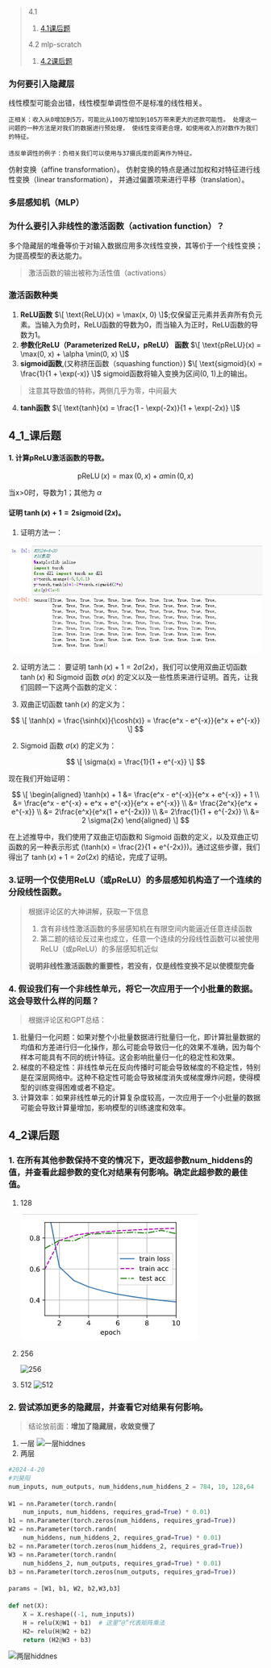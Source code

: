 > 4.1
> 1. [4.1课后题](#4_1_课后题)
>
> 4.2 mlp-scratch
> 1. [4.2课后题](#4_2课后题)
### 为何要引入隐藏层
线性模型可能会出错，线性模型单调性但不是标准的线性相关。

    正相关：收入从0增加到5万，可能比从100万增加到105万带来更大的还款可能性。 处理这一问题的一种方法是对我们的数据进行预处理， 使线性变得更合理，如使用收入的对数作为我们的特征。

    违反单调性的例子：负相关我们可以使用与37摄氏度的距离作为特征。
 仿射变换（affine transformation）。 仿射变换的特点是通过加权和对特征进行线性变换（linear transformation）， 并通过偏置项来进行平移（translation）。

### 多层感知机（MLP）
### 为什么要引入非线性的激活函数（activation function）？ 
 多个隐藏层的堆叠等价于对输入数据应用多次线性变换，其等价于一个线性变换；为提高模型的表达能力。
> 激活函数的输出被称为活性值（activations）

### 激活函数种类
1. **ReLU函数**        $\[ \text{ReLU}(x) = \max(x, 0) \]$;仅保留正元素并丢弃所有负元素。当输入为负时，ReLU函数的导数为0，而当输入为正时，ReLU函数的导数为1。
2. **参数化ReLU（Parameterized ReLU，pReLU） 函数** $\[ \text{pReLU}(x) = \max(0, x) + \alpha \min(0, x) \]$
3. **sigmoid函数**,(又称挤压函数（squashing function）)   $\[ \text{sigmoid}(x) = \frac{1}{1 + \exp(-x)} \]$  sigmoid函数将输入变换为区间(0, 1)上的输出。
> 注意其导数值的特称，两侧几乎为零，中间最大
4. **tanh函数** $\[ \text{tanh}(x) = \frac{1 - \exp(-2x)}{1 + \exp(-2x)} \]$  

### 






## 4_1_课后题

#### 1. 计算pReLU激活函数的导数。
$$
\operatorname{pReLU}(x) = \max(0, x) + \alpha \min(0, x)
$$

 当x>0时，导数为1；其他为 $\alpha$



#### 证明 $\operatorname{tanh}(x) + 1 = 2 \operatorname{sigmoid}(2x)$。

1. 证明方法一：

![代码证明](https://github.com/Sheibyer/Introduction-to-machine-learning/blob/1adda89556c34c0e9c7585e8fd3e5e34608ce1b6/picture/4.1.1%E8%AF%BE%E5%90%8E%E9%A2%98%E7%AC%AC%E4%B8%89%E9%97%AE.png)

2. 证明方法二：
要证明 $\tanh(x) + 1 = 2 \sigma(2x)$，我们可以使用双曲正切函数 $\tanh(x)$ 和 Sigmoid 函数 $\sigma(x)$ 的定义以及一些性质来进行证明。首先，让我们回顾一下这两个函数的定义：

1. 双曲正切函数 $\tanh(x)$ 的定义为：

$$
\[
\tanh(x) = \frac{\sinh(x)}{\cosh(x)} = \frac{e^x - e^{-x}}{e^x + e^{-x}}
\]
$$

2. Sigmoid 函数 $\sigma(x)$ 的定义为：

$$
\[
\sigma(x) = \frac{1}{1 + e^{-x}}
\]
$$

现在我们开始证明：

$$
\[
\begin{aligned}
\tanh(x) + 1 &= \frac{e^x - e^{-x}}{e^x + e^{-x}} + 1 \\
&= \frac{e^x - e^{-x} + e^x + e^{-x}}{e^x + e^{-x}} \\
&= \frac{2e^x}{e^x + e^{-x}} \\
&= 2\frac{e^x}{e^x(1 + e^{-2x})} \\
&= 2\frac{1}{1 + e^{-2x}} \\
&= 2 \sigma(2x)
\end{aligned}
\]
$$

在上述推导中，我们使用了双曲正切函数和 Sigmoid 函数的定义，以及双曲正切函数的另一种表示形式 \(\tanh(x) = \frac{2}{1 + e^{-2x}}\)。通过这些步骤，我们得出了 $\tanh(x) + 1 = 2 \sigma(2x)$ 的结论，完成了证明。

### 3.证明一个仅使用ReLU（或pReLU）的多层感知机构造了一个连续的分段线性函数。
> 根据评论区的大神讲解，获取一下信息
> 1. 含有非线性激活函数的多层感知机在有限空间内能逼近任意连续函数
> 2. 第二题的结论反过来也成立，任意一个连续的分段线性函数可以被使用ReLU（或pReLU）的多层感知机近似
> 
> **说明非线性激活函数的重要性，若没有，仅是线性变换不足以使模型完备**

### 4. 假设我们有一个非线性单元，将它一次应用于一个小批量的数据。这会导致什么样的问题？
> 根据评论区和GPT总结：
1. 批量归一化问题：如果对整个小批量数据进行批量归一化，即计算批量数据的均值和方差进行归一化操作，那么可能会导致归一化的效果不准确，因为每个样本可能具有不同的统计特征。这会影响批量归一化的稳定性和效果。
2. 梯度的不稳定性：非线性单元在反向传播时可能会导致梯度的不稳定性，特别是在深层网络中。这种不稳定性可能会导致梯度消失或梯度爆炸问题，使得模型的训练变得困难或者不稳定。
3. 计算效率：如果非线性单元的计算复杂度较高，一次应用于一个小批量的数据可能会导致计算量增加，影响模型的训练速度和效率。

## 4_2课后题

### 1. 在所有其他参数保持不变的情况下，更改超参数num_hiddens的值，并查看此超参数的变化对结果有何影响。确定此超参数的最佳值。
1. 128
   
   ![128](https://github.com/Sheibyer/Introduction-to-machine-learning/blob/eb44f808dd3e924e3975b23aa7343e71ef6810e9/picture/4.2.1num_hiddens%3D128.png)
3. 256
   
   ![256]()
   
5. 512    ![512]()
### 2. 尝试添加更多的隐藏层，并查看它对结果有何影响。
> 结论放前面：**增加了隐藏层，收敛变慢了**
1. 一层
![一层hiddnes]()
3. 两层
``` py
#2024-4-20
#刘昊阳
num_inputs, num_outputs, num_hiddens,num_hiddens_2 = 784, 10, 128,64

W1 = nn.Parameter(torch.randn(
    num_inputs, num_hiddens, requires_grad=True) * 0.01)
b1 = nn.Parameter(torch.zeros(num_hiddens, requires_grad=True))
W2 = nn.Parameter(torch.randn(
    num_hiddens, num_hiddens_2, requires_grad=True) * 0.01)
b2 = nn.Parameter(torch.zeros(num_hiddens_2, requires_grad=True))
W3 = nn.Parameter(torch.randn(
    num_hiddens_2, num_outputs, requires_grad=True) * 0.01)
b3 = nn.Parameter(torch.zeros(num_outputs, requires_grad=True))

params = [W1, b1, W2, b2,W3,b3]

def net(X):
    X = X.reshape((-1, num_inputs))
    H = relu(X@W1 + b1)  # 这里“@”代表矩阵乘法
    H2= relu(H@W2 + b2)
    return (H2@W3 + b3)
```

![两层hiddnes]()
